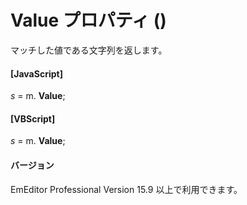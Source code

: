 # Value プロパティ ()

マッチした値である文字列を返します。

#### \[JavaScript\]

_s_ = m. **Value**;

#### \[VBScript\]

_s_ = m. **Value**;

#### バージョン

EmEditor Professional Version 15.9 以上で利用できます。